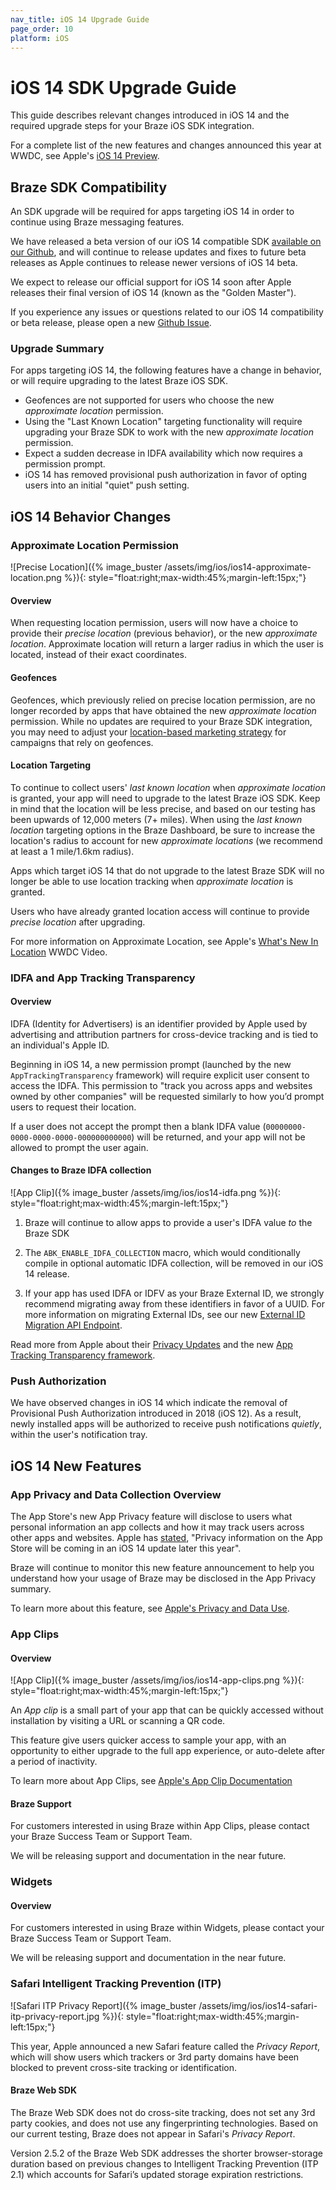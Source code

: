 ```yaml
---
nav_title: iOS 14 Upgrade Guide
page_order: 10
platform: iOS
---
```


# iOS 14 SDK Upgrade Guide

This guide describes relevant changes introduced in iOS 14 and the required upgrade steps for your Braze iOS SDK integration.

For a complete list of the new features and changes announced this year at WWDC, see Apple's [iOS 14 Preview](https://www.apple.com/ios/ios-14-preview/).

## Braze SDK Compatibility

An SDK upgrade will be required for apps targeting iOS 14 in order to continue using Braze messaging features. 

We have released a beta version of our iOS 14 compatible SDK [available on our Github][1], and will continue to release updates and fixes to future beta releases as Apple continues to release newer versions of iOS 14 beta.

We expect to release our official support for iOS 14 soon after Apple releases their final version of iOS 14 (known as the "Golden Master").

If you experience any issues or questions related to our iOS 14 compatibility or beta release, please open a new [Github Issue][2].

### Upgrade Summary

For apps targeting iOS 14, the following features have a change in behavior, or will require upgrading to the latest Braze iOS SDK.

- Geofences are not supported for users who choose the new  _approximate location_ permission.
- Using the "Last Known Location" targeting functionality will require upgrading your Braze SDK to work with the new _approximate location_ permission.
- Expect a sudden decrease in IDFA availability which now requires a permission prompt.
- iOS 14 has removed provisional push authorization in favor of opting users into an initial "quiet" push setting.

## iOS 14 Behavior Changes

### Approximate Location Permission

![Precise Location]({% image_buster /assets/img/ios/ios14-approximate-location.png %}){: style="float:right;max-width:45%;margin-left:15px;"}

#### Overview

When requesting location permission, users will now have a choice to provide their _precise location_ (previous behavior), or the new _approximate location_. Approximate location will return a larger radius in which the user is located, instead of their exact coordinates.

#### Geofences

Geofences, which previously relied on precise location permission, are no longer recorded by apps that have obtained the new _approximate location_ permission. While no updates are required to your Braze SDK integration, you may need to adjust your [location-based marketing strategy](https://www.braze.com/blog/geofencing-geo-targeting-beaconing-when-to-use/) for campaigns that rely on geofences.

#### Location Targeting

To continue to collect users' _last known location_ when _approximate location_ is granted, your app will need to upgrade to the latest Braze iOS SDK. Keep in mind that the location will be less precise, and based on our testing has been upwards of 12,000 meters (7+ miles). When using the _last known location_ targeting options in the Braze Dashboard, be sure to increase the location's radius to account for new _approximate locations_ (we recommend at least a 1 mile/1.6km radius).

Apps which target iOS 14 that do not upgrade to the latest Braze SDK will no longer be able to use location tracking when _approximate location_ is granted.

Users who have already granted location access will continue to provide _precise location_ after upgrading.

For more information on Approximate Location, see Apple's [What's New In Location](https://developer.apple.com/videos/play/wwdc2020/10660/) WWDC Video.

### IDFA and App Tracking Transparency

#### Overview

IDFA (Identity for Advertisers) is an identifier provided by Apple used by advertising and attribution partners for cross-device tracking and is tied to an individual's Apple ID.

Beginning in iOS 14, a new permission prompt (launched by the new `AppTrackingTransparency` framework) will require explicit user consent to access the IDFA. This permission to "track you across apps and websites owned by other companies" will be requested similarly to how you’d prompt users to request their location.

If a user does not accept the prompt then a blank IDFA value (`00000000-0000-0000-0000-000000000000`) will be returned, and your app will not be allowed to prompt the user again.

#### Changes to Braze IDFA collection

![App Clip]({% image_buster /assets/img/ios/ios14-idfa.png %}){: style="float:right;max-width:45%;margin-left:15px;"}

1. Braze will continue to allow apps to provide a user's IDFA value _to_ the Braze SDK

2. The `ABK_ENABLE_IDFA_COLLECTION` macro, which would conditionally compile in optional automatic IDFA collection, will be removed in our iOS 14 release.

3. If your app has used IDFA or IDFV as your Braze External ID, we strongly recommend migrating away from these identifiers in favor of a UUID. For more information on migrating External IDs, see our new [External ID Migration API Endpoint](https://www.braze.com/docs/api/endpoints/user_data/external_id_migration/).

Read more from Apple about their [Privacy Updates](https://developer.apple.com/app-store/user-privacy-and-data-use/) and the new [App Tracking Transparency framework](https://developer.apple.com/documentation/apptrackingtransparency).

### Push Authorization

We have observed changes in iOS 14 which indicate the removal of Provisional Push Authorization introduced in 2018 (iOS 12). As a result, newly installed apps will be authorized to receive push notifications _quietly_, within the user's notification tray.


## iOS 14 New Features

### App Privacy and Data Collection Overview

The App Store's new App Privacy feature will disclose to users what personal information an app collects and how it may track users across other apps and websites. Apple has [stated](https://www.apple.com/ios/ios-14-preview/), "Privacy information on the App Store will be coming in an iOS 14 update later this year".

Braze will continue to monitor this new feature announcement to help you understand how your usage of Braze may be disclosed in the App Privacy summary.

To learn more about this feature, see [Apple's Privacy and Data Use](https://developer.apple.com/app-store/user-privacy-and-data-use/).

### App Clips

#### Overview

![App Clip]({% image_buster /assets/img/ios/ios14-app-clips.png %}){: style="float:right;max-width:45%;margin-left:15px;"}

An _App clip_ is a small part of your app that can be quickly accessed without installation by visiting a URL or scanning a QR code.

This feature give users quicker access to sample your app, with an opportunity to either upgrade to the full app experience, or auto-delete after a period of inactivity.

To learn more about App Clips, see [Apple's App Clip Documentation](https://developer.apple.com/app-clips/)

#### Braze Support

For customers interested in using Braze within App Clips, please contact your Braze Success Team or Support Team.

We will be releasing support and documentation in the near future.

### Widgets

#### Overview

For customers interested in using Braze within Widgets, please contact your Braze Success Team or Support Team.

We will be releasing support and documentation in the near future.


### Safari Intelligent Tracking Prevention (ITP)

![Safari ITP Privacy Report]({% image_buster /assets/img/ios/ios14-safari-itp-privacy-report.jpg %}){: style="float:right;max-width:45%;margin-left:15px;"}

This year, Apple announced a new Safari feature called the _Privacy Report_, which will show users which trackers or 3rd party domains have been blocked to prevent cross-site tracking or identification.

#### Braze Web SDK

The Braze Web SDK does not do cross-site tracking, does not set any 3rd party cookies, and does not use any fingerprinting technologies. Based on our current testing, Braze does not appear in Safari's _Privacy Report_.

Version 2.5.2 of the Braze Web SDK addresses the shorter browser-storage duration based on previous changes to Intelligent Tracking Prevention (ITP 2.1) which accounts for Safari’s updated storage expiration restrictions.


[1]: https://github.com/Appboy/appboy-ios-sdk/blob/ios14-beta/CHANGELOG.md
[2]: https://github.com/Appboy/appboy-ios-sdk/issues
